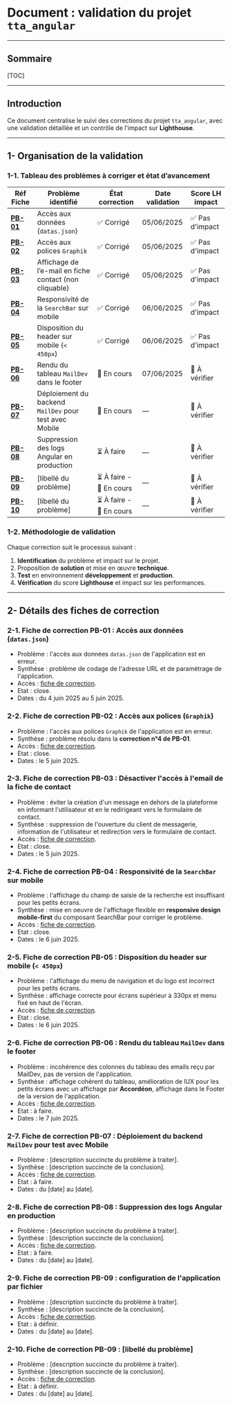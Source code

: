 # Document : validation du projet `tta_angular`

---

## Sommaire

[TOC]

---

## Introduction

Ce document centralise le suivi des corrections du projet `tta_angular`, avec une validation détaillée et un contrôle de l'impact sur **Lighthouse**.

---

## 1- Organisation de la validation  

### 1-1. Tableau des problèmes à corriger et état d’avancement

| Réf Fiche | Problème identifié | État correction | Date validation | Score LH impact |
|-----------|--------------------|-----------------|-----------------|-----------------|
| **[PB-01](#2-1-fiche-de-correction-pb-01--accès-aux-données-datasjson)** | Accès aux données (`datas.json`) | ✅ Corrigé | 05/06/2025 | ✅ Pas d'impact |
| **[PB-02](#2-2-fiche-de-correction-pb-02--accès-aux-polices-graphik)** | Accès aux polices `Graphik` | ✅ Corrigé | 05/06/2025 | ✅ Pas d'impact |
| **[PB-03](#2-3-fiche-de-correction-pb-03--désactiver-laccès-à-lemail-de-la-fiche-de-contact)** | Affichage de l’e-mail en fiche contact (non cliquable) | ✅ Corrigé | 05/06/2025 | ✅ Pas d'impact |
| **[PB-04](#2-4-fiche-de-correction-pb-04--responsivité-de-la-searchbar-sur-mobile)** | Responsivité de la `SearchBar` sur mobile | ✅ Corrigé | 06/06/2025 | ✅ Pas d'impact |
| **[PB-05](#2-5-fiche-de-correction-pb-05--disposition-du-header-sur-mobile--450px)** | Disposition du header sur mobile (`< 450px`) | ✅ Corrigé | 06/06/2025 | ✅ Pas d'impact |
| **[PB-06](#2-6-fiche-de-correction-pb-06--rendu-du-tableau-maildev-dans-le-footer)** | Rendu du tableau `MailDev` dans le footer | 🔄 En cours | 07/06/2025 | 🚧 À vérifier |
| **[PB-07](#2-7-fiche-de-correction-pb-07--déploiement-du-backend-maildev-pour-test-avec-mobile)** | Déploiement du backend `MailDev` pour test avec Mobile | 🔄 En cours | — | 🚧 À vérifier |
| **[PB-08](#2-8-fiche-de-correction-pb-08--suppression-des-logs-angular-en-production)** | Suppression des logs Angular en production | ⏳ À faire | — | 🚧 À vérifier |
| **[PB-09](#2-9-fiche-de-correction-pb-09--configuration-de-lapplication-par-fichier)** | [libellé du problème] | ⏳ À faire - 🔄 En cours | — | 🚧 À vérifier |
| **[PB-10](#2-10-fiche-de-correction-pb-09--libellé-du-problème)** | [libellé du problème] | ⏳ À faire - 🔄 En cours | — | 🚧 À vérifier |

### 1-2. Méthodologie de validation

Chaque correction suit le processus suivant :

1. **Identification** du problème et impact sur le projet.
2. Proposition de **solution** et mise en œuvre **technique**.
3. **Test** en environnement **développement** et **production**.
4. **Vérification** du score **Lighthouse** et impact sur les performances.

---

## 2- Détails des fiches de correction

### 2-1. Fiche de correction PB-01 : Accès aux données (`datas.json`)

- Problème : l'accès aux données `datas.json` de l'application est en erreur.
- Synthèse : problème de codage de l'adresse URL et de paramétrage de l'application.
- Accès : [fiche de correction](./validation-projet-tta_angular-PB-01.md).
- Etat : close.
- Dates : du 4 juin 2025 au 5 juin 2025.

### 2-2. Fiche de correction PB-02 : Accès aux polices (`Graphik`)

- Problème : l'accès aux polices `Graphik` de l'application est en erreur.
- Synthèse : problème résolu dans la **correction n°4 de PB-01**.
- Accès : [fiche de correction](./validation-projet-tta_angular-PB-01.md).
- Etat : close.
- Dates : le 5 juin 2025.

### 2-3. Fiche de correction PB-03 : Désactiver l'accès à l'email de la fiche de contact

- Problème : éviter la création d'un message en dehors de la plateforme en informant l'utilisateur et en le redirigeant vers le formulaire de contact.
- Synthèse : suppression de l'ouverture du client de messagerie, information de l'utilisateur et redirection vers le formulaire de contact.
- Accès : [fiche de correction](./validation-projet-tta_angular-PB-03.md).
- Etat : close.
- Dates : le 5 juin 2025.

### 2-4. Fiche de correction PB-04 : Responsivité de la `SearchBar` sur mobile

- Problème : l'affichage du champ de saisie de la recherche est insuffisant pour les petits écrans.
- Synthèse : mise en oeuvre de l'affichage flexible en **responsive design mobile-first** du composant SearchBar pour corriger le problème.
- Accès : [fiche de correction](./validation-projet-tta_angular-PB-04.md).
- Etat : close.
- Dates : le 6 juin 2025.

### 2-5. Fiche de correction PB-05 : Disposition du header sur mobile (`< 450px`)

- Problème : l'affichage du menu de navigation et du logo est incorrect pour les petits écrans.
- Synthèse : affichage correcte pour écrans supérieur à 330px et menu fixé en haut de l'écran.
- Accès : [fiche de correction](./validation-projet-tta_angular-PB-05.md).
- Etat : close.
- Dates : le 6 juin 2025.

### 2-6. Fiche de correction PB-06 : Rendu du tableau `MailDev` dans le footer

- Problème : incohérence des colonnes du tableau des emails reçu par MailDev, pas de version de l'application.
- Synthèse : affichage cohérent du tableau, amélioration de lUX pour les petits écrans avec un affichage par **Accordéon**, affichage dans le Footer de la version de l'application.
- Accès : [fiche de correction](./validation-projet-tta_angular-PB-06.md).
- Etat : à faire.
- Dates : le 7 juin 2025.

### 2-7. Fiche de correction PB-07 : Déploiement du backend `MailDev` pour test avec Mobile

- Problème : [description succincte du problème à traiter].
- Synthèse : [description succincte de la conclusion].
- Accès : [fiche de correction](./validation-projet-tta_angular-PB-Exemple.md).
- Etat : à faire.
- Dates : du [date] au [date].

### 2-8. Fiche de correction PB-08 : Suppression des logs Angular en production

- Problème : [description succincte du problème à traiter].
- Synthèse : [description succincte de la conclusion].
- Accès : [fiche de correction](./validation-projet-tta_angular-PB-Exemple.md).
- Etat : à faire.
- Dates : du [date] au [date].

### 2-9. Fiche de correction PB-09 : configuration de l'application par fichier

- Problème : [description succincte du problème à traiter].
- Synthèse : [description succincte de la conclusion].
- Accès : [fiche de correction](./validation-projet-tta_angular-PB-Exemple.md).
- Etat : à définir.
- Dates : du [date] au [date].

### 2-10. Fiche de correction PB-09 : [libellé du problème]

- Problème : [description succincte du problème à traiter].
- Synthèse : [description succincte de la conclusion].
- Accès : [fiche de correction](./validation-projet-tta_angular-PB-Exemple.md).
- Etat : à définir.
- Dates : du [date] au [date].
